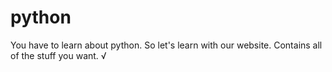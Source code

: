 # python

You have to learn about python. 
So let's learn with our website. 
Contains all of the stuff you want. √
